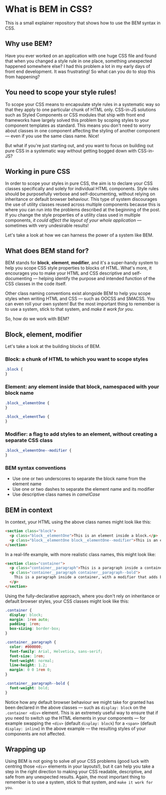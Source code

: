 # What is BEM in CSS?

This is a small explainer repository that shows how to use the BEM syntax in CSS.

## Why use BEM?

Have you ever worked on an application with one huge CSS file and found that when you changed a style rule in one place, something unexpected happened somewhere else? I had this problem a lot in my early days of front end development. It was frustrating! So what can you do to stop this from happening?

## You need to scope your style rules!

To scope your CSS means to encapsulate style rules in a systematic way so that they apply to one particular chunk of HTML only. CSS-in-JS solutions such as Styled Components or CSS modules that ship with front end frameworks have largely solved this problem by scoping styles to your component templates as standard. This means you don't need to worry about classes in one component affecting the styling of another component — even if you use the same class name. Nice!

But what if you're just starting out, and you want to focus on building out pure CSS in a systematic way without getting bogged down with CSS-in-JS?

## Working in pure CSS

In order to scope your styles in pure CSS, the aim is to declare your CSS classes specifically and solely for individual HTML components. Style rules should be purposefully verbose and self-documenting, without relying on inheritance or default browser behaviour. This type of system discourages the use of utility classes reused across multiple components because this is where you can run into the problems described at the beginning of the post. If you change the style properties of a utility class used in multiple components, *it could affect the layout of your whole application* — sometimes with very undesirable results!

Let's take a look at how we can harness the power of a system like BEM.

## What does BEM stand for?

BEM stands for **block**, **element**, **modifier**, and it's a super-handy system to help you scope CSS style properties to blocks of HTML. What's more, it encourages you to make your HTML and CSS descriptive and self-documenting — helping identify the purpose and intended function of the CSS classes in the code itself.

Other class naming conventions exist alongside BEM to help you scope styles when writing HTML and CSS — such as OOCSS and SMACSS. You can even roll your own system! But the most important thing to remember is to use a system, stick to that system, and *make it work for you*.

So, how do we work with BEM?

## Block, element, modifier

Let's take a look at the building blocks of BEM.

### Block: a chunk of HTML to which you want to scope styles

```css
.block {
}
```

### Element: any element inside that block, namespaced with your block name

```css
.block__elementOne {
}

.block__elementTwo {
}
```

### Modifier: a flag to add styles to an element, without creating a separate CSS class

```css
.block__elementOne--modifier {
}
```

### BEM syntax conventions

- Use one or two underscores to separate the block name from the element name
- Use one or two dashes to separate the element name and its modifier
- Use descriptive class names in *camelCase*

## BEM in context

In context, your HTML using the above class names might look like this:

```html
<section class="block">
  <p class="block__elementOne">This is an element inside a block.</p>
  <p class="block__elementOne block__elementOne--modifier">This is an element inside a block, with a modifier.</p>
</section>
```

In a real-life example, with more realistic class names, this might look like:

```html
<section class="container">
  <p class="container__paragraph">This is a paragraph inside a container.</p>
  <p class="container__paragraph container__paragraph--bold">
    This is a paragraph inside a container, with a modifier that adds bold styling.
  </p>
</section>
```

Using the fully-declarative approach, where you don't rely on inheritance or default browser styles, your CSS classes might look like this:

```css
.container {
  display: block;
  margin: 1rem auto;
  padding: 1rem;
  box-sizing: border-box;
}

.container__paragraph {
  color: #000000;
  font-family: Arial, Helvetica, sans-serif;
  font-size: 1rem;
  font-weight: normal;
  line-height: 1.2;
  margin: 0 0 1rem 0;
}

.container__paragraph--bold {
  font-weight: bold;
}
```

Notice how any default browser behaviour we might take for granted has been declared in the above classes — such as `display: block` on the `.container <div>` element. This is an extremely useful way to ensure that if you need to switch up the HTML elements in your components — for example swapping the `<div>` (default `display: block`) for a `<span>` (default `display: inline`) in the above example — the resulting styles of your components are not affected.

## Wrapping up

Using BEM is not going to solve *all* your CSS problems (good luck with centring those `<div>` elements in your layouts!), but it can help you take a step in the right direction to making your CSS readable, descriptive, and safe from any unexpected results. Again, the most important thing to remember is to use a system, stick to that system, and `make it work for you`.

